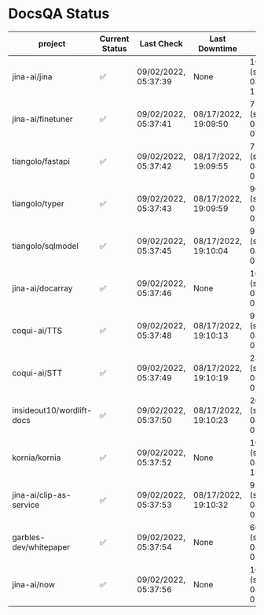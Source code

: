 # DocsQA Status

|         project         |Current Status|     Last Check     |   Last Downtime    |              % Uptime              |
|-------------------------|--------------|--------------------|--------------------|------------------------------------|
|jina-ai/jina             |✅            |09/02/2022, 05:37:39|None                |100.000 (since 08/29/2022, 11:24:14)|
|jina-ai/finetuner        |✅            |09/02/2022, 05:37:41|08/17/2022, 19:09:50|71.834 (since 08/15/2022, 07:09:42) |
|tiangolo/fastapi         |✅            |09/02/2022, 05:37:42|08/17/2022, 19:09:55|71.839 (since 08/15/2022, 07:09:42) |
|tiangolo/typer           |✅            |09/02/2022, 05:37:43|08/17/2022, 19:09:59|90.533 (since 08/15/2022, 07:09:42) |
|tiangolo/sqlmodel        |✅            |09/02/2022, 05:37:45|08/17/2022, 19:10:04|95.623 (since 08/15/2022, 07:09:42) |
|jina-ai/docarray         |✅            |09/02/2022, 05:37:46|None                |100.000 (since 08/24/2022, 01:39:12)|
|coqui-ai/TTS             |✅            |09/02/2022, 05:37:48|08/17/2022, 19:10:13|95.620 (since 08/15/2022, 07:09:42) |
|coqui-ai/STT             |✅            |09/02/2022, 05:37:49|08/17/2022, 19:10:19|28.522 (since 08/15/2022, 07:09:42) |
|insideout10/wordlift-docs|✅            |09/02/2022, 05:37:50|08/17/2022, 19:10:23|20.143 (since 08/15/2022, 07:09:42) |
|kornia/kornia            |✅            |09/02/2022, 05:37:52|None                |100.000 (since 08/30/2022, 13:49:49)|
|jina-ai/clip-as-service  |✅            |09/02/2022, 05:37:53|08/17/2022, 19:10:32|95.629 (since 08/15/2022, 07:09:42) |
|garbles-dev/whitepaper   |✅            |09/02/2022, 05:37:54|None                |66.157 (since 08/24/2022, 01:39:12) |
|jina-ai/now              |✅            |09/02/2022, 05:37:56|None                |100.000 (since 08/24/2022, 01:39:12)|
